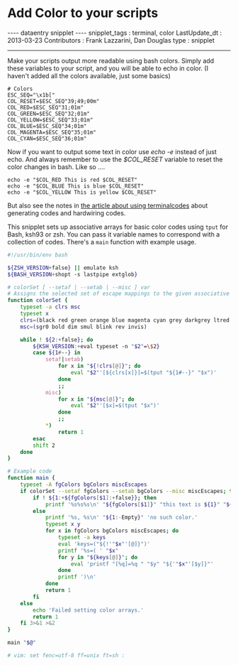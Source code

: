 # Add Color to your scripts

\-\-\-- dataentry snipplet \-\-\-- snipplet_tags : terminal, color
LastUpdate_dt : 2013-03-23 Contributors : Frank Lazzarini, Dan Douglas
type : snipplet

------------------------------------------------------------------------

Make your scripts output more readable using bash colors. Simply add
these variables to your script, and you will be able to echo in color.
(I haven\'t added all the colors available, just some basics)

    # Colors
    ESC_SEQ="\x1b["
    COL_RESET=$ESC_SEQ"39;49;00m"
    COL_RED=$ESC_SEQ"31;01m"
    COL_GREEN=$ESC_SEQ"32;01m"
    COL_YELLOW=$ESC_SEQ"33;01m"
    COL_BLUE=$ESC_SEQ"34;01m"
    COL_MAGENTA=$ESC_SEQ"35;01m"
    COL_CYAN=$ESC_SEQ"36;01m"

Now if you want to output some text in color use *echo -e* instead of
just echo. And always remember to use the *\$COL_RESET* variable to
reset the color changes in bash. Like so \....

    echo -e "$COL_RED This is red $COL_RESET"
    echo -e "$COL_BLUE This is blue $COL_RESET"
    echo -e "$COL_YELLOW This is yellow $COL_RESET"

But also see the notes in [the article about using
terminalcodes](../scripting/terminalcodes.md) about generating codes and
hardwiring codes.

This snipplet sets up associative arrays for basic color codes using
`tput` for Bash, ksh93 or zsh. You can pass it variable names to
correspond with a collection of codes. There\'s a `main` function with
example usage.

``` bash
#!/usr/bin/env bash

${ZSH_VERSION+false} || emulate ksh
${BASH_VERSION+shopt -s lastpipe extglob}

# colorSet [ --setaf | --setab | --misc ] var
# Assigns the selected set of escape mappings to the given associative array names.
function colorSet {
    typeset -a clrs msc
    typeset x
    clrs=(black red green orange blue magenta cyan grey darkgrey ltred ltgreen yellow ltblue ltmagenta ltcyan white)
    msc=(sgr0 bold dim smul blink rev invis)

    while ! ${2:+false}; do
        ${KSH_VERSION:+eval typeset -n "$2"=\$2}
        case ${1#--} in
            setaf|setab)
                for x in "${!clrs[@]}"; do
                    eval "$2"'[${clrs[x]}]=$(tput "${1#--}" "$x")'
                done
                ;;
            misc)
                for x in "${msc[@]}"; do
                    eval "$2"'[$x]=$(tput "$x")'
                done
                ;;
            *)
                return 1
        esac
        shift 2
    done
}

# Example code
function main {
    typeset -A fgColors bgColors miscEscapes
    if colorSet --setaf fgColors --setab bgColors --misc miscEscapes; then
        if ! ${1:+${fgColors[$1]:+false}}; then
            printf '%s%s%s\n' "${fgColors[$1]}" "this text is ${1}" "${miscEscapes[sgr0]}" >&3
        else
            printf '%s, %s\n' "${1:-Empty}" 'no such color.'
            typeset x y
            for x in fgColors bgColors miscEscapes; do
                typeset -a keys
                eval 'keys=("${!'"$x"'[@]}")'
                printf '%s=( ' "$x"
                for y in "${keys[@]}"; do
                    eval 'printf "[%q]=%q " "$y" "${'"$x"'[$y]}"'
                done
                printf ')\n'
            done
            return 1
        fi
    else
        echo 'Failed setting color arrays.'
        return 1
    fi 3>&1 >&2
}

main "$@"

# vim: set fenc=utf-8 ff=unix ft=sh :
```
